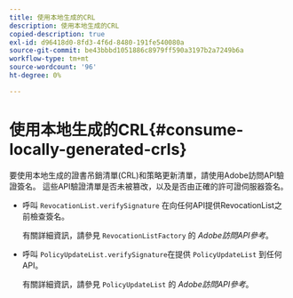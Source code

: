 ```yaml
---
title: 使用本地生成的CRL
description: 使用本地生成的CRL
copied-description: true
exl-id: d96418d0-8fd3-4f6d-8480-191fe540080a
source-git-commit: be43bbbd1051886c8979ff590a3197b2a7249b6a
workflow-type: tm+mt
source-wordcount: '96'
ht-degree: 0%

---
```


# 使用本地生成的CRL{#consume-locally-generated-crls}

要使用本地生成的證書吊銷清單(CRL)和策略更新清單，請使用Adobe訪問API驗證簽名。 這些API驗證清單是否未被篡改，以及是否由正確的許可證伺服器簽名。

* 呼叫 `RevocationList.verifySignature` 在向任何API提供RevocationList之前檢查簽名。

   有關詳細資訊，請參見 `RevocationListFactory` 的 *Adobe訪問API參考*。

* 呼叫 `PolicyUpdateList.verifySignature`在提供 `PolicyUpdateList` 到任何API。

   有關詳細資訊，請參見 `PolicyUpdateList` 的 *Adobe訪問API參考*。
